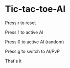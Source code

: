 # Tic-tac-toe-AI
Press r to reset

Press 1 to active AI 

Press 0 to active AI (random)

Press g to switch to AI/PvP

That's it

